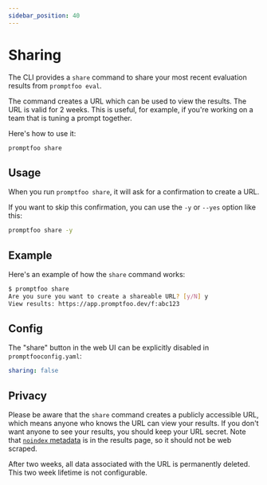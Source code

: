 ```yaml
---
sidebar_position: 40
---
```


# Sharing

The CLI provides a `share` command to share your most recent evaluation results from `promptfoo eval`.

The command creates a URL which can be used to view the results. The URL is valid for 2 weeks. This is useful, for example, if you're working on a team that is tuning a prompt together.

Here's how to use it:

```bash
promptfoo share
```

## Usage

When you run `promptfoo share`, it will ask for a confirmation to create a URL.

If you want to skip this confirmation, you can use the `-y` or `--yes` option like this:

```bash
promptfoo share -y
```

## Example

Here's an example of how the `share` command works:

```bash
$ promptfoo share
Are you sure you want to create a shareable URL? [y/N] y
View results: https://app.promptfoo.dev/f:abc123
```

## Config

The "share" button in the web UI can be explicitly disabled in `promptfooconfig.yaml`:

```yaml
sharing: false
```

## Privacy

Please be aware that the `share` command creates a publicly accessible URL,
which means anyone who knows the URL can view your results.
If you don't want anyone to see your results, you should keep your URL secret.
Note that [`noindex` metadata][1] is in the results page,
so it should not be web scraped.

After two weeks, all data associated with the URL is permanently deleted.
This two week lifetime is not configurable.

[1]: https://developers.google.com/search/docs/crawling-indexing/block-indexing
